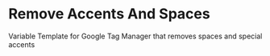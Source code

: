 # Remove Accents And Spaces

Variable Template for Google Tag Manager that removes spaces and special accents
